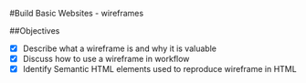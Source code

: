 #Build Basic Websites - wireframes

##Objectives
- [X] Describe what a wireframe is and why it is valuable
- [X] Discuss how to use a wireframe in workflow
- [X] Identify Semantic HTML elements used to reproduce wireframe in HTML
